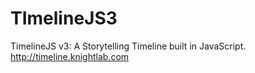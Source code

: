 TImelineJS3
===========

TimelineJS v3: A Storytelling Timeline built in JavaScript.  http://timeline.knightlab.com

